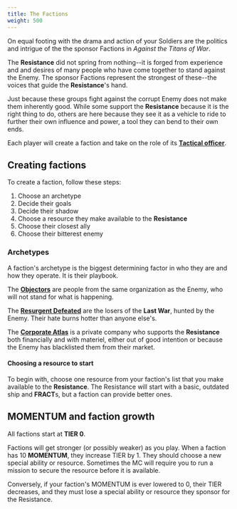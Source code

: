 ```yaml
---
title: The Factions
weight: 500
---
```


On equal footing with the drama and action of your Soldiers are the politics and
intrigue of the the sponsor Factions in _Against the Titans of War_.

The **Resistance** did not spring from nothing--it is forged from experience and
and desires of many people who have come together to stand against the Enemy.
The sponsor Factions represent the strongest of these--the voices that guide the
**Resistance**'s hand.

Just because these groups fight against the corrupt Enemy does not make them
inherently good. While some support the **Resistance** because it is the right
thing to do, others are here because they see it as a vehicle to ride to further
their own influence and power, a tool they can bend to their own ends.

Each player will create a faction and take on the role of its
**[Tactical officer](/factions/tactical-officers/)**.

## Creating factions

To create a faction, follow these steps:

1. Choose an archetype
2. Decide their goals
3. Decide their shadow
4. Choose a resource they make available to the **Resistance**
5. Choose their closest ally
6. Choose their bitterest enemy

### Archetypes

A faction's archetype is the biggest determining factor in who they are and how
they operate. It is their playbook.

The [**Objectors**](/factions/archetypes/objectors/) are people from the same
organization as the Enemy, who will not stand for what is happening.

The [**Resurgent Defeated**](/factions/archetypes/resurgent-defeated/) are the
losers of the **Last War**, hunted by the Enemy. Their hate burns hotter than
anyone else's.

The [**Corporate Atlas**](/factions/archetypes/corporate-atlas/) is a private
company who supports the **Resistance** both financially and with materiel,
either out of good intention or because the Enemy has blacklisted them from
their market.

#### Choosing a resource to start

To begin with, choose one resource from your faction's list that you make
available to the **Resistance**. The Resistance will start with a basic,
outdated ship and **FRACT**s, but a faction can provide better ones.

## MOMENTUM and faction growth

All factions start at **TIER 0**.

Factions will get stronger (or possibly weaker) as you play. When a faction has
10 **MOMENTUM**, they increase TIER by 1. They should choose a new special
ability or resource. Sometimes the MC will require you to run a mission to
secure the resource before it is available.

Conversely, if your faction's MOMENTUM is ever lowered to 0, their TIER
decreases, and they must lose a special ability or resource they sponsor for the
Resistance.